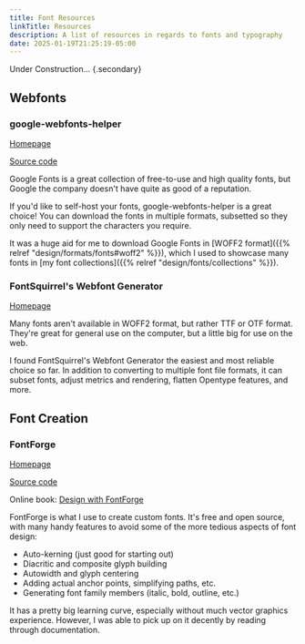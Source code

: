```yaml
---
title: Font Resources
linkTitle: Resources
description: A list of resources in regards to fonts and typography
date: 2025-01-19T21:25:19-05:00
---
```


Under Construction...
{.secondary}

## Webfonts

### google-webfonts-helper

[Homepage](https://gwfh.mranftl.com/fonts)

[Source code](https://github.com/majodev/google-webfonts-helper)

Google Fonts is a great collection of free-to-use and high quality fonts, but Google
the company doesn't have quite as good of a reputation.

If you'd like to self-host your fonts, google-webfonts-helper is a great choice!
You can download the fonts in multiple formats, subsetted so they only need to
support the characters you require.

It was a huge aid for me to download Google Fonts in
[WOFF2 format]({{% relref "design/formats/fonts#woff2" %}}),
which I used to showcase many fonts in
[my font collections]({{% relref "design/fonts/collections" %}}).

### FontSquirrel's Webfont Generator

[Homepage](https://www.fontsquirrel.com/tools/webfont-generator)

Many fonts aren't available in WOFF2 format, but rather TTF or OTF format.
They're great for general use on the computer, but a little big for use on the web.

I found FontSquirrel's Webfont Generator the easiest and most reliable choice so far.
In addition to converting to multiple font file formats, it can subset
fonts, adjust metrics and rendering, flatten Opentype features, and more.

## Font Creation

### FontForge

[Homepage](https://fontforge.org)

[Source code](https://github.com/fontforge/fontforge)

Online book: [Design with FontForge](http://designwithfontforge.com)

FontForge is what I use to create custom fonts. It's free and open source, with many handy
features to avoid some of the more tedious aspects of font design:

- Auto-kerning (just good for starting out)
- Diacritic and composite glyph building
- Autowidth and glyph centering
- Adding actual anchor points, simplifying paths, etc.
- Generating font family members (italic, bold, outline, etc.)

It has a pretty big learning curve, especially without much vector graphics experience.
However, I was able to pick up on it decently by reading through documentation.
